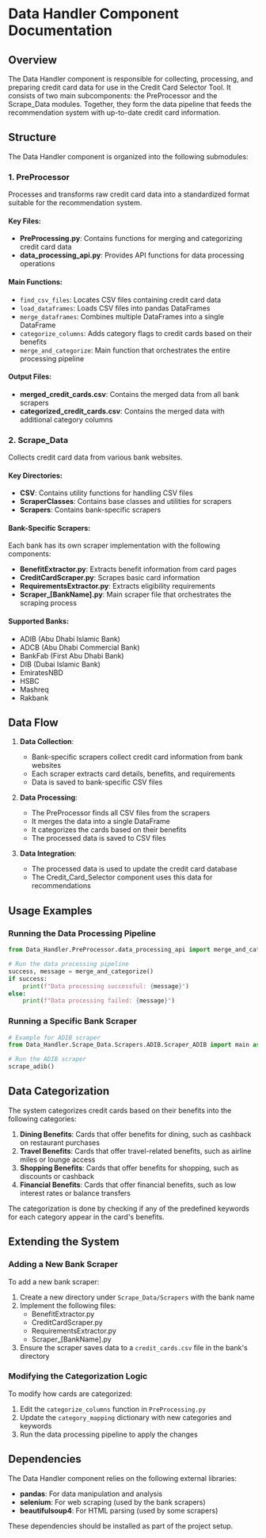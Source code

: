 # Data Handler Component Documentation

## Overview
The Data Handler component is responsible for collecting, processing, and preparing credit card data for use in the Credit Card Selector Tool. It consists of two main subcomponents: the PreProcessor and the Scrape_Data modules. Together, they form the data pipeline that feeds the recommendation system with up-to-date credit card information.

## Structure
The Data Handler component is organized into the following submodules:

### 1. PreProcessor
Processes and transforms raw credit card data into a standardized format suitable for the recommendation system.

#### Key Files:
- **PreProcessing.py**: Contains functions for merging and categorizing credit card data
- **data_processing_api.py**: Provides API functions for data processing operations

#### Main Functions:
- `find_csv_files`: Locates CSV files containing credit card data
- `load_dataframes`: Loads CSV files into pandas DataFrames
- `merge_dataframes`: Combines multiple DataFrames into a single DataFrame
- `categorize_columns`: Adds category flags to credit cards based on their benefits
- `merge_and_categorize`: Main function that orchestrates the entire processing pipeline

#### Output Files:
- **merged_credit_cards.csv**: Contains the merged data from all bank scrapers
- **categorized_credit_cards.csv**: Contains the merged data with additional category columns

### 2. Scrape_Data
Collects credit card data from various bank websites.

#### Key Directories:
- **CSV**: Contains utility functions for handling CSV files
- **ScraperClasses**: Contains base classes and utilities for scrapers
- **Scrapers**: Contains bank-specific scrapers

#### Bank-Specific Scrapers:
Each bank has its own scraper implementation with the following components:
- **BenefitExtractor.py**: Extracts benefit information from card pages
- **CreditCardScraper.py**: Scrapes basic card information
- **RequirementsExtractor.py**: Extracts eligibility requirements
- **Scraper_[BankName].py**: Main scraper file that orchestrates the scraping process

#### Supported Banks:
- ADIB (Abu Dhabi Islamic Bank)
- ADCB (Abu Dhabi Commercial Bank)
- BankFab (First Abu Dhabi Bank)
- DIB (Dubai Islamic Bank)
- EmiratesNBD
- HSBC
- Mashreq
- Rakbank

## Data Flow

1. **Data Collection**:
   - Bank-specific scrapers collect credit card information from bank websites
   - Each scraper extracts card details, benefits, and requirements
   - Data is saved to bank-specific CSV files

2. **Data Processing**:
   - The PreProcessor finds all CSV files from the scrapers
   - It merges the data into a single DataFrame
   - It categorizes the cards based on their benefits
   - The processed data is saved to CSV files

3. **Data Integration**:
   - The processed data is used to update the credit card database
   - The Credit_Card_Selector component uses this data for recommendations

## Usage Examples

### Running the Data Processing Pipeline
```python
from Data_Handler.PreProcessor.data_processing_api import merge_and_categorize

# Run the data processing pipeline
success, message = merge_and_categorize()
if success:
    print(f"Data processing successful: {message}")
else:
    print(f"Data processing failed: {message}")
```

### Running a Specific Bank Scraper
```python
# Example for ADIB scraper
from Data_Handler.Scrape_Data.Scrapers.ADIB.Scraper_ADIB import main as scrape_adib

# Run the ADIB scraper
scrape_adib()
```

## Data Categorization
The system categorizes credit cards based on their benefits into the following categories:

1. **Dining Benefits**: Cards that offer benefits for dining, such as cashback on restaurant purchases
2. **Travel Benefits**: Cards that offer travel-related benefits, such as airline miles or lounge access
3. **Shopping Benefits**: Cards that offer benefits for shopping, such as discounts or cashback
4. **Financial Benefits**: Cards that offer financial benefits, such as low interest rates or balance transfers

The categorization is done by checking if any of the predefined keywords for each category appear in the card's benefits.

## Extending the System

### Adding a New Bank Scraper
To add a new bank scraper:

1. Create a new directory under `Scrape_Data/Scrapers` with the bank name
2. Implement the following files:
   - BenefitExtractor.py
   - CreditCardScraper.py
   - RequirementsExtractor.py
   - Scraper_[BankName].py
3. Ensure the scraper saves data to a `credit_cards.csv` file in the bank's directory

### Modifying the Categorization Logic
To modify how cards are categorized:

1. Edit the `categorize_columns` function in `PreProcessing.py`
2. Update the `category_mapping` dictionary with new categories and keywords
3. Run the data processing pipeline to apply the changes

## Dependencies
The Data Handler component relies on the following external libraries:

- **pandas**: For data manipulation and analysis
- **selenium**: For web scraping (used by the bank scrapers)
- **beautifulsoup4**: For HTML parsing (used by some scrapers)

These dependencies should be installed as part of the project setup.